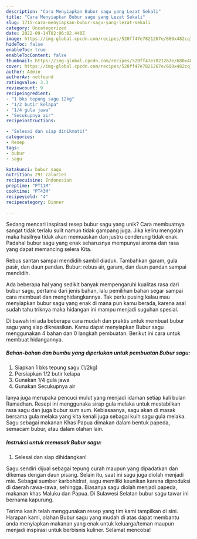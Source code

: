 ```yaml
---
description: "Cara Menyiapkan Bubur sagu yang Lezat Sekali"
title: "Cara Menyiapkan Bubur sagu yang Lezat Sekali"
slug: 1715-cara-menyiapkan-bubur-sagu-yang-lezat-sekali
category: Uncategorized
date: 2022-09-14T02:06:02.440Z
image: https://img-global.cpcdn.com/recipes/520ff47e7821267e/680x482cq70/bubur-sagu-foto-resep-utama.jpg
hideToc: false
enableToc: true
enableTocContent: false
thumbnail: https://img-global.cpcdn.com/recipes/520ff47e7821267e/680x482cq70/bubur-sagu-foto-resep-utama.jpg
cover: https://img-global.cpcdn.com/recipes/520ff47e7821267e/680x482cq70/bubur-sagu-foto-resep-utama.jpg
author: Admin
authorAv: notfound
ratingvalue: 3.3
reviewcount: 9
recipeingredient:
- "1 bks tepung sagu 12kg"
- "1/2 butir kelapa"
- "1/4 gula jawa"
- "Secukupnya air"
recipeinstructions:

- "Selesai dan siap dinikmati!"
categories:
- Resep
tags:
- bubur
- sagu

katakunci: bubur sagu 
nutrition: 291 calories
recipecuisine: Indonesian
preptime: "PT11M"
cooktime: "PT43M"
recipeyield: "4"
recipecategory: Dinner

---
```





Sedang mencari inspirasi resep bubur sagu yang unik? Cara membuatnya sangat tidak terlalu sulit namun tidak gampang juga. Jika keliru mengolah maka hasilnya tidak akan memuaskan dan justru cenderung tidak enak. Padahal bubur sagu yang enak seharusnya mempunyai aroma dan rasa yang dapat memancing selera Kita.





Rebus santan sampai mendidih sambil diaduk. Tambahkan garam, gula pasir, dan daun pandan. Bubur: rebus air, garam, dan daun pandan sampai mendidih.

Ada beberapa hal yang sedikit banyak mempengaruhi kualitas rasa dari bubur sagu, pertama dari jenis bahan, lalu pemilihan bahan segar sampai cara membuat dan menghidangkannya. Tak perlu pusing kalau mau menyiapkan bubur sagu yang enak di mana pun kamu berada, karena asal sudah tahu triknya maka hidangan ini mampu menjadi suguhan spesial.






Di bawah ini ada beberapa cara mudah dan praktis untuk membuat bubur sagu yang siap dikreasikan. Kamu dapat menyiapkan Bubur sagu menggunakan 4 bahan dan 0 langkah pembuatan. Berikut ini cara untuk membuat hidangannya.

<!--inarticleads1-->

##### Bahan-bahan dan bumbu yang diperlukan untuk pembuatan Bubur sagu:

1. Siapkan 1 bks tepung sagu (1/2kg)
1. Persiapkan 1/2 butir kelapa
1. Gunakan 1/4 gula jawa
1. Gunakan Secukupnya air


Ianya juga merupaka pencuci mulut yang menjadi idaman setiap kali bulan Ramadhan. Resepi ini menggunaka sirap gula melaka untuk mestabilkan rasa sagu dan juga bubur sum sum. Kebiasaanya, sagu akan di masak bersama gula melaka yang kita kenali juga sebagai kuih sagu gula melaka. Sagu sebagai makanan Khas Papua dimakan dalam bentuk papeda, semacam bubur, atau dalam olahan lain. 

<!--inarticleads2-->

##### Instruksi untuk memasak Bubur sagu:


1. Selesai dan siap dihidangkan!

Sagu sendiri dijual sebagai tepung curah maupun yang dipadatkan dan dikemas dengan daun pisang. Selain itu, saat ini sagu juga diolah menjadi mie. Sebagai sumber karbohidrat, sagu memiliki keunikan karena diproduksi di daerah rawa-rawa, sehingga. Biasanya sagu diolah menjadi papeda, makanan khas Maluku dan Papua. Di Sulawesi Selatan bubur sagu tawar ini bernama kapurung. 

Terima kasih telah menggunakan resep yang tim kami tampilkan di sini. Harapan kami, olahan Bubur sagu yang mudah di atas dapat membantu anda menyiapkan makanan yang enak untuk keluarga/teman maupun menjadi inspirasi untuk berbisnis kuliner. Selamat mencoba!
